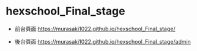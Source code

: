 # hexschool_Final_stage

- 前台頁面:https://murasaki1022.github.io/hexschool_Final_stage/

- 後台頁面:https://murasaki1022.github.io/hexschool_Final_stage/admin
